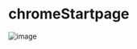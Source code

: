 # chromeStartpage

![image](https://github.com/user-attachments/assets/6cc741cf-3f8c-4399-99e0-2776e4822934)
